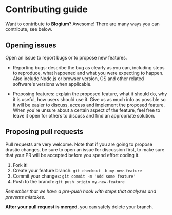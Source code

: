 # Contributing guide
Want to contribute to **Blogium**? Awesome!
There are many ways you can contribute, see below.

## Opening issues
Open an issue to report bugs or to propose new features.

- Reporting bugs: describe the bug as clearly as you can, including steps to reproduce, what happened and what you were expecting to happen. Also include Node.js or browser version, OS and other related software's versions when applicable.

- Proposing features: explain the proposed feature, what it should do, why it is useful, how users should use it. Give us as much info as possible so it will be easier to discuss, access and implement the proposed feature. When you're unsure about a certain aspect of the feature, feel free to leave it open for others to discuss and find an appropriate solution.

## Proposing pull requests
Pull requests are very welcome. Note that if you are going to propose drastic changes, be sure to open an issue for discussion first, to make sure that your PR will be accepted before you spend effort coding it.

1. Fork it!
2. Create your feature branch: `git checkout -b my-new-feature`
3. Commit your changes: `git commit -m 'Add some feature'`
4. Push to the branch: `git push origin my-new-feature`

*Remember that we have a pre-push hook with steps that analyzes and prevents mistakes.*

**After your pull request is merged**, you can safely delete your branch.

